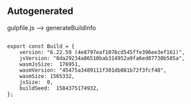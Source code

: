 



Autogenerated
-------------








gulpfile.js --> generateBuildInfo


  

```

export const Build = {
    version: "6.22.59 (4e8797eaf1076cd545ffe396ee3ef161)",
    jsVersion: "8da29234a86510bab314952a9fa6ed87730b585a",
    wasmJsSize:  176951,
    wasmVersion: "45475a3489111f301db081b72f3fcf48",
    wasmSize: 1565332,
    jsSize:  0,
    buildSeed:  1584375174932,
};


```




